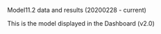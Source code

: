 Model11.2 data and results (20200228 - current)

This is the model displayed in the Dashboard (v2.0)
